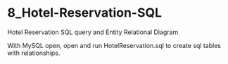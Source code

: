 # 8_Hotel-Reservation-SQL
Hotel Reservation SQL query and Entity Relational Diagram

With MySQL open, open and run HotelReservation.sql to create sql tables with relationships.


